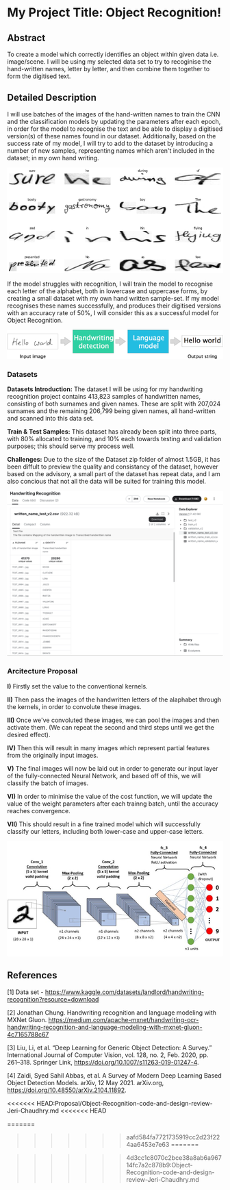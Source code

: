 # My Project Title: Object Recognition!

## Abstract

To create a model which correctly identifies an object within given data i.e. image/scene. 
I will be using my selected data set to try to recoginise the hand-written names, letter by letter, and then combine them together to form the digitised text.

## Detailed Description

I will use batches of the images of the hand-written names to train the CNN and the classification models by updating the parameters after each epoch, in order for the model to recognise the text and be able to display a digitised version(s) of these names found in our dataset. Additionally, based on the success rate of my model, I will try to add to the dataset by introducing a number of new samples, representing names which aren't included in the dataset; in my own hand writing.

![alt text](2.png)

If the model struggles with recognition, I will train the model to recognise each letter of the alphabet, both in lowercase and uppercase forms, by creating a small dataset with my own hand written sample-set. If my model recognises these names successfully, and produces their digitised versions with an accuracy rate of 50%, I will consider this as a successful model for Object Recognition.

![alt text](4.png)

### Datasets
**Datasets Introduction:** The dataset I will be using for my handwriting recognition project contains 413,823 samples of handwritten names, consisting of both surnames and given names. These are split with 207,024 surnames and the remaining 206,799 being given names, all hand-written and scanned into this data set. 

**Train & Test Samples:** This dataset has already been split into three parts, with 80% allocated to training, and 10% each towards testing and validation purposes; this should serve my process well. 

**Challenges:** Due to the size of the Dataset zip folder of almost 1.5GB, it has been diffult to preview the quality and consistancy of the dataset, however based on the advisory, a small part of the dataset has repeat data, and I am also concious that not all the data will be suited for training this model.

![alt text](1.png)

### Arcitecture Proposal

**I)** Firstly set the value to the conventional kernels.

**II)** Then pass the images of the handwritten letters of the alaphabet through the kernels, in order to convolute these images.

**III)** Once we've convoluted these images, we can pool the images and then activate them. (We can repeat the second and third steps until we get the desired effect).

**IV)** Then this will result in many images which represent partial features from the originally input images.

**V)** The final images will now be laid out in order to generate our input layer of the fully-connected Neural Network, and based off of this, we will classify the batch of images.

**VI)** In order to minimise the value of the cost function, we will update the value of the weight parameters after each trainng batch, until the accuracy reaches convergence.

**VII)** This should result in a fine trained model which will successfully classify our letters, including both lower-case and upper-case letters.

          
![alt text](5.jpeg)

## References

[1] Data set - https://www.kaggle.com/datasets/landlord/handwriting-recognition?resource=download

[2] Jonathan Chung. Handwriting recognition and language modeling with MXNet Gluon. https://medium.com/apache-mxnet/handwriting-ocr-handwriting-recognition-and-language-modeling-with-mxnet-gluon-4c7165788c67

[3] Liu, Li, et al. “Deep Learning for Generic Object Detection: A Survey.” International Journal of Computer Vision, vol. 128, no. 2, Feb. 2020, pp. 261–318. Springer Link, https://doi.org/10.1007/s11263-019-01247-4.

[4] Zaidi, Syed Sahil Abbas, et al. A Survey of Modern Deep Learning Based Object Detection Models. arXiv, 12 May 2021. arXiv.org, https://doi.org/10.48550/arXiv.2104.11892.


<<<<<<< HEAD:Proposal/Object-Recognition-code-and-design-review-Jeri-Chaudhry.md
<<<<<<< HEAD


=======
>>>>>>> aafd584fa7721735919cc2d23f224aa6453e7e63
=======


>>>>>>> 4d3cc1c8070c2bce38a8ab6a96714fc7a2c878b9:Object-Recognition-code-and-design-review-Jeri-Chaudhry.md
